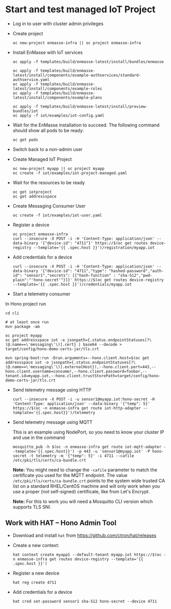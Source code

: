 # Start and test managed IoT Project

* Log in to user with cluster admin privileges
* Create project

  ```
  oc new-project enmasse-infra || oc project enmasse-infra
  ```

* Install EnMasse with IoT services

  ```
  oc apply -f templates/build/enmasse-latest/install/bundles/enmasse
  
  oc apply -f templates/build/enmasse-latest/install/components/example-authservices/standard-authservice.yaml
  oc apply -f templates/build/enmasse-latest/install/components/example-roles
  oc apply -f templates/build/enmasse-latest/install/components/example-plans
  
  oc apply -f templates/build/enmasse-latest/install/preview-bundles/iot
  oc apply -f iot/examples/iot-config.yaml
  ```

* Wait for the EnMasse installation to succeed. The following command should show all pods to be ready:

  ```
  oc get pods
  ```

* Switch back to a non-admin user

* Create Managed IoT Project

  ```
  oc new-project myapp || oc project myapp
  oc create -f iot/examples/iot-project-managed.yaml
  ```

* Wait for the resources to be ready

  ```
  oc get iotproject
  oc get addressspace
  ```

* Create Messaging Consumer User

  ```
  oc create -f iot/examples/iot-user.yaml
  ```

* Register a device

  ```
  oc project enmasse-infra
  curl --insecure -X POST -i -H 'Content-Type: application/json' --data-binary '{"device-id": "4711"}' https://$(oc get routes device-registry --template='{{ .spec.host }}')/registration/myapp.iot
  ```

* Add credentials for a device

  ```
  curl --insecure -X POST -i -H 'Content-Type: application/json' --data-binary '{"device-id": "4711","type": "hashed-password","auth-id": "sensor1","secrets": [{"hash-function" : "sha-512","pwd-plain":"'hono-secret'"}]}' https://$(oc get routes device-registry --template='{{ .spec.host }}')/credentials/myapp.iot
  ```

* Start a telemetry consumer

In Hono project run

  ```
  cd cli
  
  # at least once run
  mvn package -am

  oc project myapp
  oc get addressspace iot -o jsonpath={.status.endpointStatuses[?\(@.name==\'messaging\'\)].cert} | base64 --decode > target/config/hono-demo-certs-jar/tls.crt

  mvn spring-boot:run -Drun.arguments=--hono.client.host=$(oc get addressspace iot -o jsonpath={.status.endpointStatuses[?\(@.name==\'messaging\'\)].externalHost}),--hono.client.port=443,--hono.client.username=consumer,--hono.client.password=foobar,--tenant.id=myapp.iot,--hono.client.trustStorePath=target/config/hono-demo-certs-jar/tls.crt
  ```

* Send telemetry message using HTTP

  ```
  curl --insecure -X POST -i -u sensor1@myapp.iot:hono-secret -H 'Content-Type: application/json' --data-binary '{"temp": 5}' https://$(oc -n enmasse-infra get route iot-http-adapter --template='{{.spec.host}}')/telemetry
  ```

* Send telemetry message using MQTT

  This is an example using NodePort, so you need to know your cluster IP and use in the command

  ```
  mosquitto_pub -h $(oc -n enmasse-infra get route iot-mqtt-adapter --template='{{.spec.host}}') -p 443 -u 'sensor1@myapp.iot' -P hono-secret -t telemetry -m '{"temp": 5}' -i 4711 --cafile /etc/pki/tls/certs/ca-bundle.crt
  ```

  **Note:** You might need to change the `-cafile` parameter to match the certificate you used for the MQTT endpoint. The value `/etc/pki/tls/certs/ca-bundle.crt` points to the system wide
            trusted CA list on a standard RHEL/CentOS machine and will only work when you use a proper (not self-signed) certificate, like from Let's Encrypt.

  **Note:** For this to work you will need a Mosquitto CLI version which supports TLS SNI.

## Work with HAT – Hono Admin Tool

* Download and install `hat` from https://github.com/ctron/hat/releases
* Create a new context:

  ```
  hat context create myapp1 --default-tenant myapp.iot https://$(oc -n enmasse-infra get routes device-registry --template='{{ .spec.host }}')
  ```

* Register a new device

  ```
  hat reg create 4711
  ```

* Add credentials for a device

  ```
  hat cred set-password sensor1 sha-512 hono-secret --device 4711
  ```

